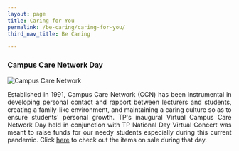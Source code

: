 ```yaml
---
layout: page
title: Caring for You
permalink: /be-caring/caring-for-you/
third_nav_title: Be Caring

---
```

### Campus Care Network Day ###
![Campus Care Network]({{site.baseurl}}/images/BeInvolved-ccn_1.JPG)
<div style="text-align: justify">
    <p>
Established in 1991, Campus Care Network (CCN) has been instrumental in developing personal contact and rapport between lecturers and students, creating a family-like environment, and maintaining a caring culture so as to ensure students' personal growth. TP's inaugural Virtual Campus Care Network Day held in conjunction with TP National Day Virtual Concert was meant to raise funds for our needy students especially during this current pandemic. Click <a href="https://www.instagram.com/e_ccnday/">here</a> to check out the items on sale during that day.  
    </p>
</div>
